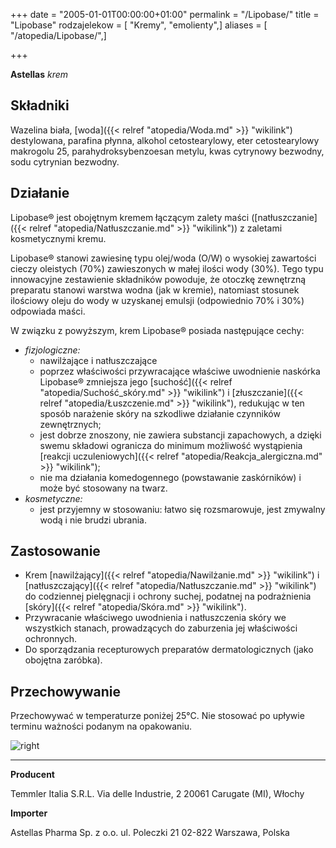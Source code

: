 +++
date = "2005-01-01T00:00:00+01:00"
permalink = "/Lipobase/"
title = "Lipobase"
rodzajelekow = [ "Kremy", "emolienty",]
aliases = [ "/atopedia/Lipobase/",]

+++

**Astellas**
*krem*

Składniki
---------

Wazelina biała, [woda]({{< relref "atopedia/Woda.md" >}} "wikilink") destylowana, parafina płynna, alkohol cetostearylowy, eter cetostearylowy makrogolu 25, parahydroksybenzoesan metylu, kwas cytrynowy bezwodny, sodu cytrynian bezwodny.

Działanie
---------

Lipobase® jest obojętnym kremem łączącym zalety maści ([natłuszczanie]({{< relref "atopedia/Natłuszczanie.md" >}} "wikilink")) z zaletami kosmetycznymi kremu.

Lipobase® stanowi zawiesinę typu olej/woda (O/W) o wysokiej zawartości cieczy oleistych (70%) zawieszonych w małej ilości wody (30%). Tego typu innowacyjne zestawienie składników powoduje, że otoczkę zewnętrzną preparatu stanowi warstwa wodna (jak w kremie), natomiast stosunek ilościowy oleju do wody w uzyskanej emulsji (odpowiednio 70% i 30%) odpowiada maści.

W związku z powyższym, krem Lipobase® posiada następujące cechy:

-   *fizjologiczne:*
    -   nawilżające i natłuszczające
    -   poprzez właściwości przywracające właściwe uwodnienie naskórka Lipobase® zmniejsza jego [suchość]({{< relref "atopedia/Suchość_skóry.md" >}} "wikilink") i [złuszczanie]({{< relref "atopedia/Łuszczenie.md" >}} "wikilink"), redukując w ten sposób narażenie skóry na szkodliwe działanie czynników zewnętrznych;
    -   jest dobrze znoszony, nie zawiera substancji zapachowych, a dzięki swemu składowi ogranicza do minimum możliwość wystąpienia [reakcji uczuleniowych]({{< relref "atopedia/Reakcja_alergiczna.md" >}} "wikilink");
    -   nie ma działania komedogennego (powstawanie zaskórników) i może być stosowany na twarz.
-   *kosmetyczne:*
    -   jest przyjemny w stosowaniu: łatwo się rozsmarowuje, jest zmywalny wodą i nie brudzi ubrania.

Zastosowanie
------------

-   Krem [nawilżający]({{< relref "atopedia/Nawilżanie.md" >}} "wikilink") i [natłuszczający]({{< relref "atopedia/Natłuszczanie.md" >}} "wikilink") do codziennej pielęgnacji i ochrony suchej, podatnej na podrażnienia [skóry]({{< relref "atopedia/Skóra.md" >}} "wikilink").
-   Przywracanie właściwego uwodnienia i natłuszczenia skóry we wszystkich stanach, prowadzących do zaburzenia jej właściwości ochronnych.
-   Do sporządzania recepturowych preparatów dermatologicznych (jako obojętna zaróbka).

Przechowywanie
--------------

Przechowywać w temperaturze poniżej 25°C. Nie stosować po upływie terminu ważności podanym na opakowaniu.

![](/images/Lipobase.jpg "right")

------------------------------------------------------------------------

**Producent**

Temmler Italia S.R.L.
Via delle Industrie, 2
20061 Carugate (MI), Włochy

**Importer**

Astellas Pharma Sp. z o.o.
ul. Poleczki 21
02-822 Warszawa, Polska

